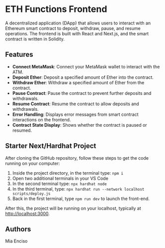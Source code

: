 # ETH Functions Frontend

A decentralized application (DApp) that allows users to interact with an Ethereum smart contract to deposit, withdraw, pause, and resume operations. The frontend is built with React and Next.js, and the smart contract is written in Solidity.

## Features

- **Connect MetaMask**: Connect your MetaMask wallet to interact with the ATM.
- **Deposit Ether**: Deposit a specified amount of Ether into the contract.
- **Withdraw Ether**: Withdraw a specified amount of Ether from the contract.
- **Pause Contract**: Pause the contract to prevent further deposits and withdrawals.
- **Resume Contract**: Resume the contract to allow deposits and withdrawals.
- **Error Handling**: Displays error messages from smart contract interactions on the frontend.
- **Contract State Display**: Shows whether the contract is paused or resumed.

## Starter Next/Hardhat Project

After cloning the GitHub repository, follow these steps to get the code running on your computer:

1. Inside the project directory, in the terminal type: `npm i`
2. Open two additional terminals in your VS Code
3. In the second terminal type: `npx hardhat node`
4. In the third terminal, type: `npx hardhat run --network localhost scripts/deploy.js`
5. Back in the first terminal, type `npm run dev` to launch the front-end.

After this, the project will be running on your localhost, typically at [http://localhost:3000](http://localhost:3000).

## Authors

Mia Enciso

